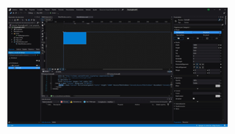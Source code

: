 ![](https://github.com/CesarSerradorCuevas/WPF/blob/master/InfiniteCanvas/ReadmeFiles/A001.jpg?raw=true)
